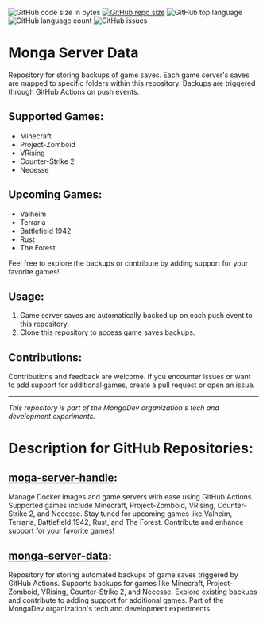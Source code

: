 ![GitHub code size in bytes](https://img.shields.io/github/languages/code-size/pobruno/monga-server-data)
[![GitHub repo size](https://img.shields.io/github/repo-size/pobruno/monga-server-data?label=monga-server-data&logo=git&logoColor=orang)](https://github.com/pobruno/monga-server-data)
![GitHub top language](https://img.shields.io/github/languages/top/pobruno/monga-server-data?logo=docker)
![GitHub language count](https://img.shields.io/github/languages/count/pobruno/monga-server-data)
![GitHub issues](https://img.shields.io/github/issues/pobruno/monga-server-data?logo=github)

# Monga Server Data

Repository for storing backups of game saves. Each game server's saves are mapped to specific folders within this repository. Backups are triggered through GitHub Actions on push events.

## Supported Games:
- Minecraft
- Project-Zomboid
- VRising
- Counter-Strike 2
- Necesse

## Upcoming Games:
- Valheim
- Terraria
- Battlefield 1942
- Rust
- The Forest

Feel free to explore the backups or contribute by adding support for your favorite games!

## Usage:
1. Game server saves are automatically backed up on each push event to this repository.
2. Clone this repository to access game saves backups.

## Contributions:
Contributions and feedback are welcome. If you encounter issues or want to add support for additional games, create a pull request or open an issue.

---

*This repository is part of the MongaDev organization's tech and development experiments.*

# Description for GitHub Repositories:

## [moga-server-handle](https://github.com/pobruno/moga-server-handle):

Manage Docker images and game servers with ease using GitHub Actions. Supported games include Minecraft, Project-Zomboid, VRising, Counter-Strike 2, and Necesse. Stay tuned for upcoming games like Valheim, Terraria, Battlefield 1942, Rust, and The Forest. Contribute and enhance support for your favorite games!

## [monga-server-data](https://github.com/pobruno/monga-server-data):

Repository for storing automated backups of game saves triggered by GitHub Actions. Supports backups for games like Minecraft, Project-Zomboid, VRising, Counter-Strike 2, and Necesse. Explore existing backups and contribute to adding support for additional games. Part of the MongaDev organization's tech and development experiments.





